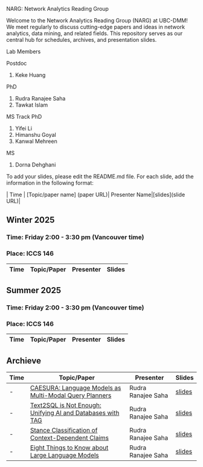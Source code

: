 NARG: Network Analytics Reading Group

Welcome to the Network Analytics Reading Group (NARG) at UBC-DMM! We meet regularly to discuss cutting-edge papers and ideas in network analytics, data mining, and related fields. This repository serves as our central hub for schedules, archives, and presentation slides.

Lab Members

Postdoc
1. Keke Huang

PhD 
1. Rudra Ranajee Saha
2. Tawkat Islam

MS Track PhD

1. Yifei Li
2. Himanshu Goyal
3. Kanwal Mehreen

MS
1. Dorna Dehghani

To add your slides, please edit the README.md file. For each slide, add the information in the following format:

| Time | [Topic/paper name] (paper URL)| Presenter Name|[slides](slide URL)|

## Winter 2025
### Time: Friday 2:00 - 3:30 pm (Vancouver time)
### Place: ICCS 146

| Time | Topic/Paper | Presenter | Slides |
| ----  | ------ | ------- | ------ |



## Summer 2025
### Time: Friday 2:00 - 3:30 pm (Vancouver time)
### Place: ICCS 146

| Time | Topic/Paper | Presenter | Slides |
| ----  | ------ | ------- | ------ |

## Archieve

| Time | Topic/Paper | Presenter | Slides |
| ----  | ------ | ------- | ------ |
| - | [CAESURA: Language Models as Multi-Modal Query Planners](https://arxiv.org/pdf/2308.03424)| Rudra Ranajee Saha | [slides](https://github.com/UBC-DMM/NARG/blob/main/slides/CAESURA_%20Language%20Models%20as%20Multi-Modal%20Query%20Planners.pdf)|
| - | [Text2SQL is Not Enough: Unifying AI and Databases with TAG](https://arxiv.org/pdf/2408.14717)| Rudra Ranajee Saha | [slides](https://github.com/UBC-DMM/NARG/blob/main/slides/Text2SQL%20is%20Not%20Enough-%20Unifying%20AI%20and%20Databases%20with%20TAG%20.pdf)|
| - | [Stance Classification of Context-Dependent Claims](https://aclanthology.org/E17-1024.pdf)| Rudra Ranajee Saha | [slides](https://github.com/UBC-DMM/NARG/blob/main/slides/Stance%20Classification%20of%20Context-Dependent%20Claims.pdf)|
| - | [Eight Things to Know about Large Language Models](https://read.dukeupress.edu/critical-ai/article/doi/10.1215/2834703X-11556011/400182)| Rudra Ranajee Saha | [slides](https://github.com/UBC-DMM/NARG/blob/main/slides/Eight%20Things%20to%20Know%20about%20Large%20Language%20Models.pdf)|

